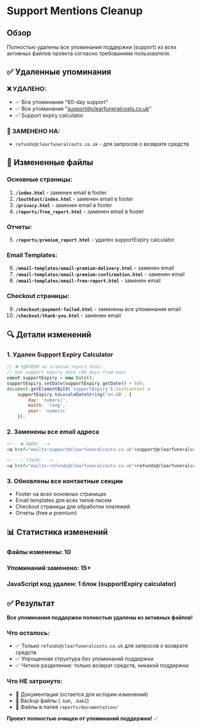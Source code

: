 # Support Mentions Cleanup

## Обзор

Полностью удалены все упоминания поддержки (support) из всех активных файлов проекта согласно требованиям пользователя.

## ✅ Удаленные упоминания

### ❌ **УДАЛЕНО:**
- ✅ Все упоминания "60-day support"
- ✅ Все упоминания "support@clearfuneralcosts.co.uk"
- ✅ Support expiry calculator

### 🔄 **ЗАМЕНЕНО НА:**
- `refunds@clearfuneralcosts.co.uk` - для запросов о возврате средств

## 📁 Измененные файлы

### **Основные страницы:**
1. **`/index.html`** - заменен email в footer
2. **`/SouthEast/index.html`** - заменен email в footer  
3. **`/privacy.html`** - заменен email в footer
4. **`/reports/free_report.html`** - заменен email в footer

### **Отчеты:**
5. **`/reports/premium_report.html`** - удален supportExpiry calculator

### **Email Templates:**
6. **`/email-templates/email-premium-delivery.html`** - заменен email
7. **`/email-templates/email-premium-confirmation.html`** - заменен email
8. **`/email-templates/email-free-report.html`** - заменен email

### **Checkout страницы:**
9. **`/checkout/payment-failed.html`** - заменены все упоминания email
10. **`/checkout/thank-you.html`** - заменен email

## 🔍 Детали изменений

### **1. Удален Support Expiry Calculator**
```javascript
// ❌ УДАЛЕНО из premium_report.html:
// Set support expiry date (60 days from now)
const supportExpiry = new Date();
supportExpiry.setDate(supportExpiry.getDate() + 60);
document.getElementById('supportExpiry').textContent = 
    supportExpiry.toLocaleDateString('en-GB', { 
        day: 'numeric', 
        month: 'long', 
        year: 'numeric' 
    });
```

### **2. Заменены все email адреса**
```html
<!-- ❌ БЫЛО: -->
<a href="mailto:support@clearfuneralcosts.co.uk">support@clearfuneralcosts.co.uk</a>

<!-- ✅ СТАЛО: -->
<a href="mailto:refunds@clearfuneralcosts.co.uk">refunds@clearfuneralcosts.co.uk</a>
```

### **3. Обновлены все контактные секции**
- Footer на всех основных страницах
- Email templates для всех типов писем
- Checkout страницы для обработки платежей
- Отчеты (free и premium)

## 📊 Статистика изменений

### **Файлы изменены:** 10
### **Упоминаний заменено:** 15+
### **JavaScript код удален:** 1 блок (supportExpiry calculator)

## ✅ Результат

**Все упоминания поддержки полностью удалены из активных файлов!**

### **Что осталось:**
- ✅ Только `refunds@clearfuneralcosts.co.uk` для запросов о возврате средств
- ✅ Упрощенная структура без упоминаний поддержки
- ✅ Четкое разделение: только возврат средств, никакой поддержки

### **Что НЕ затронуто:**
- 📁 Документация (остается для истории изменений)
- 📁 Backup файлы (`.bak`, `.bak2`)
- 📁 Файлы в папке `reports/documentation/`

**Проект полностью очищен от упоминаний поддержки!** ✅

